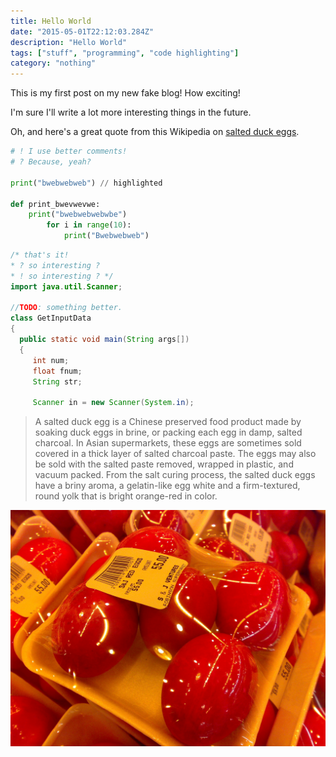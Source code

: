 ```yaml
---
title: Hello World
date: "2015-05-01T22:12:03.284Z"
description: "Hello World"
tags: ["stuff", "programming", "code highlighting"]
category: "nothing"
---
```


This is my first post on my new fake blog! How exciting!

I'm sure I'll write a lot more interesting things in the future.

Oh, and here's a great quote from this Wikipedia on
[salted duck eggs](http://en.wikipedia.org/wiki/Salted_duck_egg).

```python {1,3-5}
# ! I use better comments!
# ? Because, yeah?

print("bwebwebweb") // highlighted

def print_bwevwevwe:
    print("bwebwebwebwbe")
        for i in range(10):
            print("Bwebwebweb")
```

```java {1,3-5}
/* that's it!
* ? so interesting ?
* ! so interesting ? */
import java.util.Scanner;

//TODO: something better.
class GetInputData
{
  public static void main(String args[])
  {
     int num;
     float fnum;
     String str;

     Scanner in = new Scanner(System.in);
```

> A salted duck egg is a Chinese preserved food product made by soaking duck
> eggs in brine, or packing each egg in damp, salted charcoal. In Asian
> supermarkets, these eggs are sometimes sold covered in a thick layer of salted
> charcoal paste. The eggs may also be sold with the salted paste removed,
> wrapped in plastic, and vacuum packed. From the salt curing process, the
> salted duck eggs have a briny aroma, a gelatin-like egg white and a
> firm-textured, round yolk that is bright orange-red in color.

![Chinese eggs](./salty_egg.jpg)
